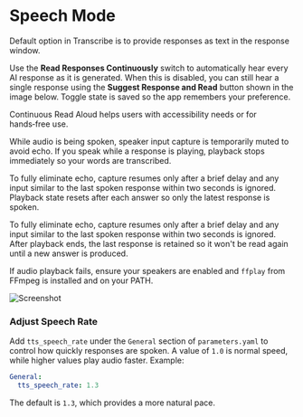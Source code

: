 # Speech Mode #

Default option in Transcribe is to provide responses as text in the response window.

Use the **Read Responses Continuously** switch to automatically hear every AI response as it is generated. When this is disabled, you can still hear a single response using the **Suggest Response and Read** button shown in the image below. Toggle state is saved so the app remembers your preference.

Continuous Read Aloud helps users with accessibility needs or for hands‑free use.

While audio is being spoken, speaker input capture is temporarily muted to avoid echo. If you speak while a response is playing, playback stops immediately so your words are transcribed.

To fully eliminate echo, capture resumes only after a brief delay and any input similar to the last spoken response within two seconds is ignored. Playback state resets after each answer so only the latest response is spoken.

To fully eliminate echo, capture resumes only after a brief delay and any input similar to the last spoken response within two seconds is ignored. After playback ends, the last response is retained so it won't be read again until a new answer is produced.


If audio playback fails, ensure your speakers are enabled and `ffplay` from FFmpeg is installed and on your PATH.

![Screenshot](../assets/ReadResponses.png)

### Adjust Speech Rate

Add `tts_speech_rate` under the `General` section of `parameters.yaml` to control how quickly responses are spoken. A value of `1.0` is normal speed, while higher values play audio faster. Example:

```yaml
General:
  tts_speech_rate: 1.3
```

The default is `1.3`, which provides a more natural pace.
